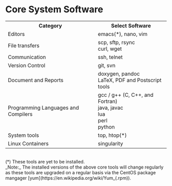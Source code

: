 # Core System Software

<table>
 <tr>
  <th>Category</th>
  <th>Select Software</th>
 </tr>
  
 <tr>
  <td>Editors</td>
  <td>
emacs(*), nano, vim
  </td>
 </tr>

 <tr>
  <td>File transfers</td>
  <td>
  scp, sftp, rsync<br>
  curl, wget<br>
  </td>
  </tr>
  
 <tr>
  <td>Communication</td>
  <td>
  ssh, telnet
  </td>
  </tr>
  
 <tr>
  <td>Version Control</td>
  <td>
git, svn
  </td>
 </tr>

 <tr>
  <td>Document and Reports</td>
  <td>
doxygen, pandoc<br>
LaTeX, PDF and Postscript tools
  </td>
 </tr>

 <tr>
  <td>Programming Languages and Compilers</td>
  <td>
gcc / g++ (C, C++, and Fortran)<br>
java, javac<br>
lua<br>
perl<br>
python<br>
  </td>
 </tr>

 <tr>
  <td>System tools</td>
  <td>
top, htop(*)
  </td>
 </tr>

 <tr>
  <td>Linux Containers</td>
  <td>
singularity
  </td>
 </tr>
</table>

<br>
(*) These tools are yet to be installed.

<br>
_Note:_ The installed versions of the above core tools will change regularly as these tools are upgraded on a regular basis via the CentOS package mangager [yum](https://en.wikipedia.org/wiki/Yum_(.rpm)).

